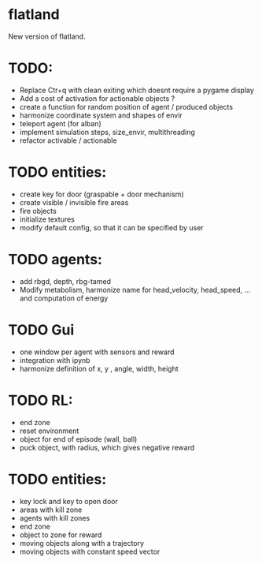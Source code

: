 # flatland
New version of flatland.


# TODO:
- Replace Ctr+q with clean exiting which doesnt require a pygame display
- Add a cost of activation for actionable objects ?
- create a function for random position of agent / produced objects
- harmonize coordinate system and shapes of envir
- teleport agent (for alban)
- implement simulation steps, size_envir, multithreading
- refactor activable / actionable

# TODO entities:
- create key for door (graspable + door mechanism)
- create visible / invisible fire areas
- fire objects
- initialize textures
- modify default config, so that it can be specified by user

# TODO agents:
- add rbgd, depth, rbg-tamed 
- Modify metabolism, harmonize name for head_velocity, head_speed, ... and computation of energy

# TODO Gui
- one window per agent with sensors and reward
- integration with ipynb
- harmonize definition of x, y , angle, width, height

# TODO RL:
- end zone
- reset environment
- object for end of episode (wall, ball)
- puck object, with radius, which gives negative reward

# TODO entities:
- key lock and key to open door
- areas with kill zone
- agents with kill zones
- end zone
- object to zone for reward
- moving objects along with a trajectory
- moving objects with constant speed vector